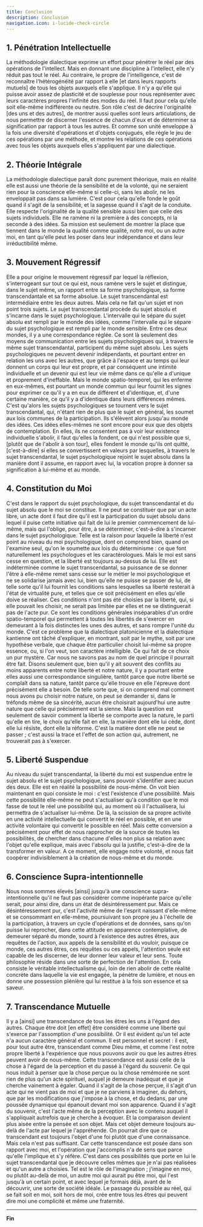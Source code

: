 ```yaml
---
title: Conclusion
description: Conclusion
navigation.icon: i-lucide-check-circle
---
```


## 1. Pénétration Intellectuelle

La méthodologie dialectique exprime un effort pour pénétrer le réel par des opérations de l'intellect. Mais en donnant une discipline à l'intellect, elle n'y réduit pas tout le réel. Au contraire, le propre de l'intelligence, c'est de reconnaître l'hétérogénéité par rapport à elle [et dans leurs rapports mutuels] de tous les objets auxquels elle s'applique. Il n'y a qu'elle qui puisse avoir assez de plasticité et de souplesse pour nous représenter avec leurs caractères propres l'infinité des modes du réel. Il faut pour cela qu'elle soit elle-même indifférente ou neutre. Son rôle c'est de décrire l'originalité [des uns et des autres], de montrer aussi quelles sont leurs articulations, de nous permettre de discerner l'essence de chacun d'eux et de déterminer sa signification par rapport à tous les autres. Et comme son unité enveloppe à la fois une diversité d'opérations et d'objets conjugués, elle règle le jeu de ces opérations par une méthode, et montre les relations de ces opérations avec tous les objets auxquels elles s'appliquent par une dialectique.

## 2. Théorie Intégrale

La méthodologie dialectique paraît donc purement théorique, mais en réalité elle est aussi une théorie de la sensibilité et de la volonté, qui ne seraient rien pour la conscience elle-même si celle-ci, sans les abolir, ne les enveloppait pas dans sa lumière. C'est pour cela qu'elle fonde le goût quand il s'agit de la sensibilité, et la sagesse quand il s'agit de la conduite. Elle respecte l'originalité de la qualité sensible aussi bien que celle des sujets individuels. Elle ne ramène ni la première à des concepts, ni la seconde à des idées. Sa mission est seulement de montrer la place que tiennent dans le monde la qualité comme qualité, notre moi, ou un autre moi, en tant qu'elle peut les poser dans leur indépendance et dans leur irréductibilité même.

## 3. Mouvement Régressif

Elle a pour origine le mouvement régressif par lequel la réflexion, s'interrogeant sur tout ce qui est, nous ramène vers le sujet et distingue, dans le sujet même, un rapport entre sa forme psychologique, sa forme transcendantale et sa forme absolue. Le sujet transcendantal est intermédiaire entre les deux autres. Mais cela ne fait qu'un sujet et non point trois sujets. Le sujet transcendantal procède du sujet absolu et s'incarne dans le sujet psychologique. L'intervalle qui le sépare du sujet absolu est rempli par le monde des idées, comme l'intervalle qui le sépare du sujet psychologique est rempli par le monde sensible. Entre ces deux mondes, il y a une correspondance réglée. Ce sont là seulement des moyens de communication entre les sujets psychologiques qui, à travers le même sujet transcendantal, participent du même sujet absolu. Les sujets psychologiques ne peuvent devenir indépendants, et pourtant entrer en relation les uns avec les autres, que grâce à l'espace et au temps qui leur donnent un corps qui leur est propre, et par conséquent une intimité individuelle et un devenir qui est leur vie même dans ce qu'elle a d'unique et proprement d'ineffable. Mais le monde spatio-temporel, qui les enferme en eux-mêmes, est pourtant un monde commun qui leur fournit les signes pour exprimer ce qu'il y a en eux de différent et d'identique, et, d'une certaine manière, ce qu'il y a d'identique dans leurs différences mêmes. C'est qu'alors les sujets psychologiques se tournent vers le sujet transcendantal, qui, n'étant rien de plus que le sujet en général, les soumet aux lois communes de la participation. Ils s'élèvent alors jusqu'au monde des idées. Ces idées elles-mêmes ne sont encore pour eux que des objets de contemplation. En elles, ils ne consentent pas à voir leur existence individuelle s'abolir, il faut qu'elles la fondent, ce qui n'est possible que si, [plutôt que de l'abolir à son tour], elles fondent le monde qu'ils ont quitté, [c'est-à-dire] si elles se convertissent en valeurs par lesquelles, à travers le sujet transcendantal, le sujet psychologique rejoint le sujet absolu dans la manière dont il assume, en rapport avec lui, la vocation propre à donner sa signification à lui-même et au monde.

## 4. Constitution du Moi

C'est dans le rapport du sujet psychologique, du sujet transcendantal et du sujet absolu que le moi se constitue. Il ne peut se constituer que par un acte libre, un acte dont il faut dire qu'il est la participation du sujet absolu dans lequel il puise cette initiative qui fait de lui le premier commencement de lui-même, mais qui l'oblige, pour être, à se déterminer, c'est-à-dire à s'incarner dans le sujet psychologique. Telle est la raison pour laquelle la liberté n'est point au niveau du moi psychologique, dont on comprend bien, quand on l'examine seul, qu'on le soumette aux lois du déterminisme : ce que font naturellement les psychologues et les caractérologues. Mais le moi est sans cesse en question, et la liberté est toujours au-dessus de lui. Elle est indéterminée comme le sujet transcendantal, sa puissance de se donner l'être à elle-même remet sans cesse sur le métier le moi psychologique et ne se solidarise jamais avec lui, bien qu'elle ne puisse se passer de lui, de telle sorte qu'il lui fournit les conditions sans lesquelles sa liberté resterait à l'état de virtualité pure, et telles que ce soit précisément en elles qu'elle doive se réaliser. Ces conditions n'ont pas été choisies par la liberté, qui, si elle pouvait les choisir, ne serait pas limitée par elles et ne se distinguerait pas de l'acte pur. Ce sont les conditions générales inséparables d'un ordre spatio-temporel qui permettent à toutes les libertés de s'exercer en demeurant à la fois distinctes les unes des autres, et sans rompre l'unité du monde. C'est ce problème que la dialectique platonicienne et la dialectique kantienne ont tâché d'expliquer, en montrant, soit par le mythe, soit par une hypothèse verbale, que chaque être particulier choisit lui-même sa propre essence, ou, si l'on veut, son caractère intelligible. Ce qui fait de ce choix un pur mystère. Car nous ne savons pas au nom de quel principe il pourrait être fait. Disons seulement que, bien qu'il y ait souvent des conflits au moins apparents entre notre liberté et notre nature, il y a pourtant entre elles aussi une correspondance singulière, tantôt parce que notre liberté se complaît dans sa nature, tantôt parce qu'elle trouve en elle l'épreuve dont précisément elle a besoin. De telle sorte que, si on comprend mal comment nous avons pu choisir notre nature, on peut se demander si, dans le tréfonds même de sa sincérité, aucun être choisirait aujourd'hui une autre nature que celle qui précisément est la sienne. Mais la question est seulement de savoir comment la liberté se comporte avec la nature, le parti qu'elle en tire, le choix qu'elle fait en elle, la manière dont elle lui cède, dont elle lui résiste, dont elle la réforme. C'est la matière dont elle ne peut se passer ; c'est aussi la trace et l'effet de son action qui, autrement, ne trouverait pas à s'exercer.

## 5. Liberté Suspendue

Au niveau du sujet transcendantal, la liberté du moi est suspendue entre le sujet absolu et le sujet psychologique, sans pouvoir s'identifier avec aucun des deux. Elle est en réalité la possibilité de nous-même. On voit bien maintenant en quoi consiste le moi : c'est l'existence d'une possibilité. Mais cette possibilité elle-même ne peut s'actualiser qu'à condition que le moi fasse de tout le réel une possibilité qui, au moment où il l'actualisera, lui permettra de s'actualiser lui-même. De là, la scission de sa propre activité en une activité intellectuelle qui convertit le réel en possible, et en une activité volontaire qui convertit le possible en réel. Mais cette conversion a précisément pour effet de nous rapprocher de la source de toutes les possibilités, de chercher dans chacune d'elles non plus sa relation avec l'objet qu'elle explique, mais avec l'absolu qui la justifie, c'est-à-dire de la transformer en valeur. A ce moment, elle engage notre volonté, et nous fait coopérer indivisiblement à la création de nous-même et du monde.

## 6. Conscience Supra-intentionnelle

Nous nous sommes élevés [ainsi] jusqu'à une conscience supra-intentionnelle qu'il ne faut pas considérer comme inopérante parce qu'elle serait, pour ainsi dire, dans un état de désintéressement pur. Mais ce désintéressement pur, c'est l'activité même de l'esprit naissant d'elle-même et se consommant en elle-même, poursuivant son propre jeu à l'échelle de la participation, à travers un cycle d'opérations et de données, sans qu'on puisse lui reprocher, dans cette attitude en apparence contemplative, de demeurer séparé du monde, sourd à l'existence des autres êtres, aux requêtes de l'action, aux appels de la sensibilité et du vouloir, puisque ce monde, ces autres êtres, ces requêtes ou ces appels, l'attention seule est capable de les discerner, de leur donner leur valeur et leur sens. Toute philosophie réside dans une sorte de perfection de l'attention. En cela consiste le véritable intellectualisme qui, loin de rien abolir de cette réalité concrète dans laquelle la vie est engagée, la pénètre de lumière, et nous en donne une possession plénière qui lui restitue à la fois son essence et sa saveur.

## 7. Transcendance Mutuelle

Il y a [ainsi] une transcendance de tous les êtres les uns à l'égard des autres. Chaque être doit [en effet] être considéré comme une liberté qui s'exerce par l'assomption d'une possibilité. Or il est évident qu'un tel acte n'a aucun caractère général et commun. Il est personnel et secret : il est, pour tout autre être, transcendant comme Dieu même, et comme l'est notre propre liberté à l'expérience que nous pouvons avoir ou que les autres êtres peuvent avoir de nous-même. Cette transcendance est aussi celle de la chose à l'égard de la perception et du passé à l'égard du souvenir. Ce qui nous induit à penser que la chose perçue ou la chose remémorée ne sont rien de plus qu'un acte spirituel, auquel je demeure inadéquat et que je cherche vainement à égaler. Quand il s'agit de la chose perçue, il s'agit d'un acte qui ne vient pas de moi et que je ne parviens à imaginer, du dehors, que par les modifications que j'impose à la chose, et du dedans, par une poussée dynamique qui épanouit devant moi son apparence. Quand il s'agit du souvenir, c'est l'acte même de la perception avec le contenu auquel il s'appliquait autrefois que je cherche à évoquer. Et la comparaison devient plus aisée entre la pensée et son objet. Mais cet objet demeure toujours au-delà de l'acte par lequel je l'appréhende. On pourrait dire que ce transcendant est toujours l'objet d'une foi plutôt que d'une connaissance. Mais cela n'est pas suffisant. Car cette transcendance est posée dans son rapport avec moi, et l'opération que j'accomplis n'a de sens que parce qu'elle l'implique et s'y réfère. C'est dans ces possibilités que porte en lui le sujet transcendantal que je découvre celles mêmes que je n'ai pas réalisées et qu'un autre a choisies. Tel est le rôle de l'imagination ; j'imagine en moi, ou plutôt au-delà de moi, un autre moi qui aurait pu être moi, qui l'est jusqu'à un certain point, et avec lequel je formais déjà, avant de le découvrir, une sorte de société idéale. Le passage du possible au réel, qui se fait soit en moi, soit hors de moi, crée entre tous les êtres qui peuvent dire moi une complicité et même une fraternité.

---

**Fin**